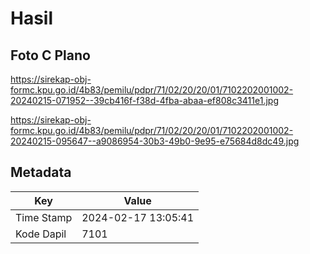 # Hasil

## Foto C Plano

https://sirekap-obj-formc.kpu.go.id/4b83/pemilu/pdpr/71/02/20/20/01/7102202001002-20240215-071952--39cb416f-f38d-4fba-abaa-ef808c3411e1.jpg

https://sirekap-obj-formc.kpu.go.id/4b83/pemilu/pdpr/71/02/20/20/01/7102202001002-20240215-095647--a9086954-30b3-49b0-9e95-e75684d8dc49.jpg


## Metadata

| Key        | Value               |
| ---------- | ------------------- |
| Time Stamp | 2024-02-17 13:05:41 |
| Kode Dapil | 7101                |



